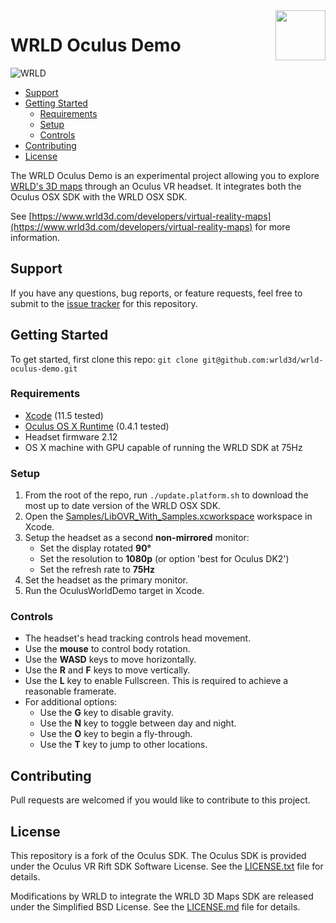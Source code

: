 <a href="http://www.wrld3d.com/">
    <img src="http://cdn2.eegeo.com/wp-content/uploads/2017/04/WRLD_Blue.png" align="right" height="80px" />
</a>

# WRLD Oculus Demo

![WRLD](http://cdn2.eegeo.com/wp-content/uploads/2017/04/screenselection01.png)

* [Support](#support)
* [Getting Started](#getting-started)
	* [Requirements](#requirements)
	* [Setup](#setup)
	* [Controls](#controls)
* [Contributing](#contributing)
* [License](#license)

The WRLD Oculus Demo is an experimental project allowing you to explore [WRLD's 3D maps](https://www.wrld3d.com) through an Oculus VR headset. It integrates both the Oculus OSX SDK with the WRLD OSX SDK.

See [https://www.wrld3d.com/developers/virtual-reality-maps](https://www.wrld3d.com/developers/virtual-reality-maps) for more information.

## Support

If you have any questions, bug reports, or feature requests, feel free to submit to the [issue tracker](https://github.com/wrld3d/wrld-oculus-demo/issues) for this repository.

## Getting Started

To get started, first clone this repo: `git clone git@github.com:wrld3d/wrld-oculus-demo.git`

### Requirements

*   [Xcode](https://developer.apple.com/xcode/) (11.5 tested)
*   [Oculus OS X Runtime](https://developer.oculus.com/downloads/pc/0.4.1-beta/Oculus_Runtime_for_OS_X/) (0.4.1 tested)
*   Headset firmware 2.12
*   OS X machine with GPU capable of running the WRLD SDK at 75Hz

### Setup

1.  From the root of the repo, run `./update.platform.sh` to download the most up to date version of the WRLD OSX SDK.
2.  Open the [Samples/LibOVR_With_Samples.xcworkspace](https://github.com/wrld3d/wrld-oculus-demo/tree/master/Samples/LibOVR_With_Samples.xcworkspace) workspace in Xcode.
3.  Setup the headset as a second **non-mirrored** monitor:
    *   Set the display rotated **90&deg;**
    *   Set the resolution to **1080p** (or option 'best for Oculus DK2')
    *   Set the refresh rate to **75Hz**
4.  Set the headset as the primary monitor.
5.  Run the OculusWorldDemo target in Xcode.

### Controls
*   The headset's head tracking controls head movement.
*   Use the **mouse** to control body rotation.
*   Use the **WASD** keys to move horizontally.
*   Use the **R** and **F** keys to move vertically.
*   Use the **L** key to enable Fullscreen. This is required to achieve a reasonable framerate.
*   For additional options:
    *   Use the **G** key to disable gravity.
    *   Use the **N** key to toggle between day and night.
    *   Use the **O** key to begin a fly-through.
    *   Use the **T** key to jump to other locations.

## Contributing

Pull requests are welcomed if you would like to contribute to this project.

## License

This repository is a fork of the Oculus SDK. The Oculus SDK is provided under the Oculus VR Rift SDK Software License. See the [LICENSE.txt](https://github.com/wrld3d/wrld-oculus-demo/blob/master/LICENSE.txt) file for details.

Modifications by WRLD to integrate the WRLD 3D Maps SDK are released under the Simplified BSD License. See the [LICENSE.md](https://github.com/wrld3d/wrld-oculus-demo/blob/master/LICENSE.md) file for details.
